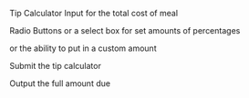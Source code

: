 Tip Calculator
Input for the total cost of meal 

Radio Buttons or a select box for set amounts of percentages

or the ability to put in a custom amount

Submit the tip calculator

Output the full amount due